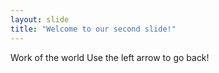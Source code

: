 ```yaml
---
layout: slide
title: "Welcome to our second slide!"
---
```

Work of the world
Use the left arrow to go back!
